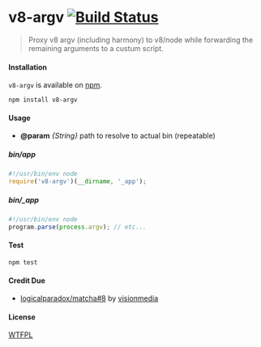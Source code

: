 # v8-argv [![Build Status](https://travis-ci.org/logicalparadox/v8-argv.png?branch=master)](https://travis-ci.org/logicalparadox/v8-argv)

> Proxy v8 argv (including harmony) to v8/node while forwarding the remaining arguments to a custum script.

#### Installation

`v8-argv` is available on [npm](http://npmjs.org).

    npm install v8-argv

#### Usage


- **@param** _{String}_ path to resolve to actual bin (repeatable)

##### bin/app

```js
#!/usr/bin/env node
require('v8-argv')(__dirname, '_app');
```

##### bin/_app

```js
#!/usr/bin/env node
program.parse(process.argv); // etc...
```

#### Test

    npm test

#### Credit Due

- [logicalparadox/matcha#8](https://github.com/logicalparadox/matcha/pull/8) by [visionmedia](https://github.com/visionmedia)

#### License

[WTFPL](http://wtfpl.org/)
